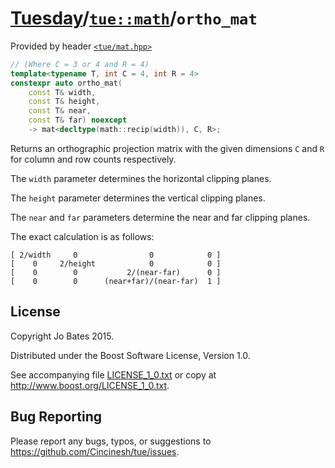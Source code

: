[Tuesday](../../../README.md)/[`tue::math`](../../namespaces/tue/math.md)/`ortho_mat`
=====================================================================================
Provided by header [`<tue/mat.hpp>`](../../headers/mat.md)

```c++
// (Where C = 3 or 4 and R = 4)
template<typename T, int C = 4, int R = 4>
constexpr auto ortho_mat(
    const T& width,
    const T& height,
    const T& near,
    const T& far) noexcept
    -> mat<decltype(math::recip(width)), C, R>;
```

Returns an orthographic projection matrix with the given dimensions `C` and `R`
for column and row counts respectively.

The `width` parameter determines the horizontal clipping planes.

The `height` parameter determines the vertical clipping planes.

The `near` and `far` parameters determine the near and far clipping planes.

The exact calculation is as follows:

```
[ 2/width     0                0            0 ]
[    0     2/height            0            0 ]
[    0        0           2/(near-far)      0 ]
[    0        0      (near+far)/(near-far)  1 ]
```

License
-------
Copyright Jo Bates 2015.

Distributed under the Boost Software License, Version 1.0.

See accompanying file [LICENSE_1_0.txt](../../../LICENSE_1_0.txt) or copy at
http://www.boost.org/LICENSE_1_0.txt.

Bug Reporting
-------------
Please report any bugs, typos, or suggestions to
https://github.com/Cincinesh/tue/issues.
